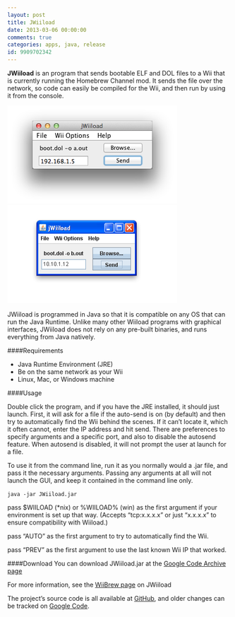 ```yaml
---
layout: post
title: JWiiload
date: 2013-03-06 00:00:00
comments: true
categories: apps, java, release
id: 9909702342
---
```


**JWiiload** is an program that sends bootable ELF and DOL files to a Wii that is currently running the Homebrew Channel mod. It sends the file over the network, so code can easily be compiled for the Wii, and then run by using it from the console.

![JWiiload on Mac](Jwiiloadmac.png)
![JWiiload on Windows](Jwiiloadxp.png)

JWiiload is programmed in Java so that it is compatible on any OS that can run the Java Runtime. Unlike many other Wiiload programs with graphical interfaces, JWiiload does not rely on any pre-built binaries, and runs everything from Java natively.

####Requirements

- Java Runtime Environment (JRE)
- Be on the same network as your Wii
- Linux, Mac, or Windows machine

####Usage

Double click the program, and if you have the JRE installed, it should just launch. First, it will ask for a file if the auto-send is on (by default) and then try to automatically find the Wii behind the scenes. If it can’t locate it, which it often cannot, enter the IP address and hit send. There are preferences to specify arguments and a specific port, and also to disable the autosend feature. When autosend is disabled, it will not prompt the user at launch for a file.

To use it from the command line, run it as you normally would a .jar file, and pass it the necessary arguments. Passing any arguments at all will not launch the GUI, and keep it contained in the command line only.

```
java -jar JWiiload.jar 
```
  
pass $WIILOAD (*nix) or %WIILOAD% (win) as the first argument if your environment is set up that way. (Accepts “tcp:x.x.x.x” or just “x.x.x.x” to ensure compatibility with Wiiload.)

pass “AUTO” as the first argument to try to automatically find the Wii.

pass “PREV” as the first argument to use the last known Wii IP that worked.

####Download
You can download JWiiload.jar at the [Google Code Archive page](https://code.google.com/archive/p/jwiiload/downloads)

For more information, see the [WiiBrew page](http://wiibrew.org/wiki/JWiiload) on JWiiload

The project’s source code is all available at [GitHub](https://github.com/vgmoose/JWiiLoad), and older changes can be tracked on [Google Code](http://code.google.com/p/jwiiload/).

